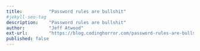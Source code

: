 ```yaml
---
title:          "Password rules are bullshit"
#jekyll-seo-tag
description:    "Password rules are bullshit"
author:         "Jeff Atwood"
ext-url:        "https://blog.codinghorror.com/password-rules-are-bullshit/"
published: false
---
```

